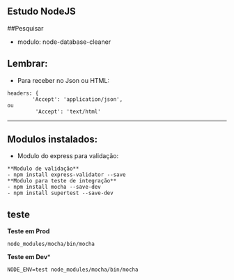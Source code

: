 ## Estudo NodeJS

##Pesquisar
- modulo: node-database-cleaner

## Lembrar:
- Para receber no Json ou HTML: 
```
headers: {
        'Accept': 'application/json',
ou
         'Accept': 'text/html'
```
---
## Modulos instalados:
- Modulo do express para validação:

``` 
**Modulo de validação**
- npm install express-validator --save
**Modulo para teste de integração**
- npm install mocha --save-dev
- npm install supertest --save-dev
```

## teste

**Teste em Prod**
```
node_modules/mocha/bin/mocha
```
**Teste em Dev***
```
NODE_ENV=test node_modules/mocha/bin/mocha
```

